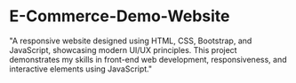 # E-Commerce-Demo-Website
"A responsive website designed using HTML, CSS, Bootstrap, and JavaScript, showcasing modern UI/UX principles. This project demonstrates my skills in front-end web development, responsiveness, and interactive elements using JavaScript."
